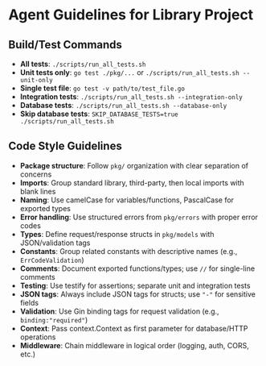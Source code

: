 # Agent Guidelines for Library Project

## Build/Test Commands
- **All tests**: `./scripts/run_all_tests.sh`
- **Unit tests only**: `go test ./pkg/...` or `./scripts/run_all_tests.sh --unit-only`
- **Single test file**: `go test -v path/to/test_file.go`
- **Integration tests**: `./scripts/run_all_tests.sh --integration-only`
- **Database tests**: `./scripts/run_all_tests.sh --database-only`
- **Skip database tests**: `SKIP_DATABASE_TESTS=true ./scripts/run_all_tests.sh`

## Code Style Guidelines
- **Package structure**: Follow `pkg/` organization with clear separation of concerns
- **Imports**: Group standard library, third-party, then local imports with blank lines
- **Naming**: Use camelCase for variables/functions, PascalCase for exported types
- **Error handling**: Use structured errors from `pkg/errors` with proper error codes
- **Types**: Define request/response structs in `pkg/models` with JSON/validation tags
- **Constants**: Group related constants with descriptive names (e.g., `ErrCodeValidation`)
- **Comments**: Document exported functions/types; use `//` for single-line comments
- **Testing**: Use testify for assertions; separate unit and integration tests
- **JSON tags**: Always include JSON tags for structs; use `"-"` for sensitive fields
- **Validation**: Use Gin binding tags for request validation (e.g., `binding:"required"`)
- **Context**: Pass context.Context as first parameter for database/HTTP operations
- **Middleware**: Chain middleware in logical order (logging, auth, CORS, etc.)